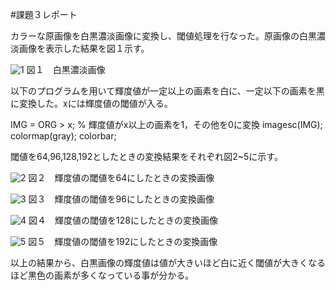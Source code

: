 #課題３レポート

カラーな原画像を白黒濃淡画像に変換し、閾値処理を行なった。原画像の白黒濃淡画像を表示した結果を図１示す。

![1](https://user-images.githubusercontent.com/46117925/50484255-d930b000-0a32-11e9-9aa6-20471eea07aa.PNG)
図１　白黒濃淡画像

以下のプログラムを用いて輝度値が一定以上の画素を白に、一定以下の画素を黒に変換した。xには輝度値の閾値が入る。

IMG = ORG > x; % 輝度値がx以上の画素を1，その他を0に変換
imagesc(IMG); colormap(gray); colorbar;

閾値を64,96,128,192としたときの変換結果をそれぞれ図2~5に示す。

![2](https://user-images.githubusercontent.com/46117925/50484267-e64d9f00-0a32-11e9-85ff-3437b55bc500.PNG)
図２　輝度値の閾値を64にしたときの変換画像

![3](https://user-images.githubusercontent.com/46117925/50484279-f2d1f780-0a32-11e9-96d1-988b4824f349.PNG)
図３　輝度値の閾値を96にしたときの変換画像

![4](https://user-images.githubusercontent.com/46117925/50484291-fc5b5f80-0a32-11e9-84dc-a3f864452c18.PNG)
図４　輝度値の閾値を128にしたときの変換画像

![5](https://user-images.githubusercontent.com/46117925/50484299-0ed59900-0a33-11e9-9062-d084dc20fb29.PNG)
図５　輝度値の閾値を192にしたときの変換画像


以上の結果から、白黒画像の輝度値は値が大きいほど白に近く閾値が大きくなるほど黒色の画素が多くなっている事が分かる。
